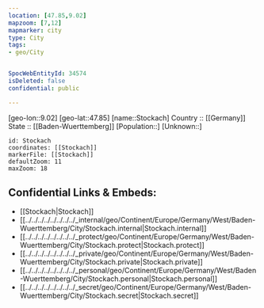 ```yaml
---
location: [47.85,9.02] 
mapzoom: [7,12] 
mapmarker: city 
type: City
tags:
- geo/City


SpocWebEntityId: 34574
isDeleted: false
confidential: public

---
```

[geo-lon::9.02] 
[geo-lat::47.85] 
[name::Stockach] 
Country :: [[Germany]]  
State :: [[Baden-Wuerttemberg]] 
[Population::] 
[Unknown::] 


```leaflet
id: Stockach
coordinates: [[Stockach]] 
markerFile: [[Stockach]] 
defaultZoom: 11 
maxZoom: 18
```


## Confidential Links & Embeds: 
- [[Stockach|Stockach]]  
- [[../../../../../../../../_internal/geo/Continent/Europe/Germany/West/Baden-Wuerttemberg/City/Stockach.internal|Stockach.internal]] 
- [[../../../../../../../../_protect/geo/Continent/Europe/Germany/West/Baden-Wuerttemberg/City/Stockach.protect|Stockach.protect]] 
- [[../../../../../../../../_private/geo/Continent/Europe/Germany/West/Baden-Wuerttemberg/City/Stockach.private|Stockach.private]] 
- [[../../../../../../../../_personal/geo/Continent/Europe/Germany/West/Baden-Wuerttemberg/City/Stockach.personal|Stockach.personal]] 
- [[../../../../../../../../_secret/geo/Continent/Europe/Germany/West/Baden-Wuerttemberg/City/Stockach.secret|Stockach.secret]] 
